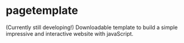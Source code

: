 # pagetemplate
(Currently still developing!)
Downloadable template to build a simple impressive and interactive website with javaScript.
